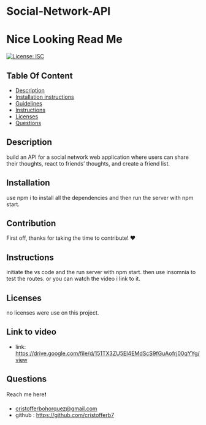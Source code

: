 # Social-Network-API

# Nice Looking Read Me 
  [![License: ISC](https://img.shields.io/badge/License-ISC-blue.svg)](https://opensource.org/licenses/ISC)  

  ## Table Of Content
  - [Description](#description)
  - [Installation instructions](#installation)
  - [Guidelines](#contribution)
  - [Instructions](#instructions)
  - [Licenses](#licenses)
  - [Questions](#questions)
  
  
  ## Description 
  build an API for a social network web application where users can share their thoughts, react to friends’ thoughts, and create a friend list. 

  ## Installation 
  use npm i to install all the dependencies and then run the server with npm start.

  ## Contribution 
  First off, thanks for taking the time to contribute! ❤️

  ## Instructions
  initiate the vs code and the run server with npm start. then use insomnia to test the routes. or you can watch the video i link to it.

  ## Licenses 
  no licenses were use on this project.

  
  ## Link to video
  - link:
    https://drive.google.com/file/d/151TX3ZU5EI4EMdScS9fGuAofrj00qYYg/view

  ## Questions
  Reach me here❗   
  - cristofferbohorquez@gmail.com
  - github : https://github.com/cristofferb7